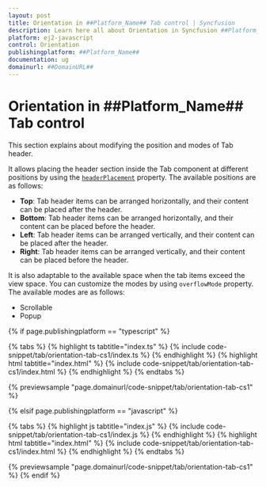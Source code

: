 ```yaml
---
layout: post
title: Orientation in ##Platform_Name## Tab control | Syncfusion
description: Learn here all about Orientation in Syncfusion ##Platform_Name## Tab control of Syncfusion Essential JS 2 and more.
platform: ej2-javascript
control: Orientation 
publishingplatform: ##Platform_Name##
documentation: ug
domainurl: ##DomainURL##
---
```


# Orientation in ##Platform_Name## Tab control

This section explains about modifying the position and modes of Tab header.

It allows placing the header section inside the Tab component at different positions by using the  [`headerPlacement`](../api/tab#headerplacement) property. The available positions are as follows:

* **Top**: Tab header items can be arranged horizontally, and their content can be placed after the header.
* **Bottom**: Tab header items can be arranged horizontally, and their content can be placed before the header.
* **Left**: Tab header items can be arranged vertically, and their content can be placed after the header.
* **Right**: Tab header items can be arranged vertically, and their content can be placed before the header.

It is also adaptable to the available space when the tab items exceed the view space. You can customize the modes by using `overflowMode` property. The available modes are as follows:

* Scrollable
* Popup

{% if page.publishingplatform == "typescript" %}

 {% tabs %}
{% highlight ts tabtitle="index.ts" %}
{% include code-snippet/tab/orientation-tab-cs1/index.ts %}
{% endhighlight %}
{% highlight html tabtitle="index.html" %}
{% include code-snippet/tab/orientation-tab-cs1/index.html %}
{% endhighlight %}
{% endtabs %}
        
{% previewsample "page.domainurl/code-snippet/tab/orientation-tab-cs1" %}

{% elsif page.publishingplatform == "javascript" %}

{% tabs %}
{% highlight js tabtitle="index.js" %}
{% include code-snippet/tab/orientation-tab-cs1/index.js %}
{% endhighlight %}
{% highlight html tabtitle="index.html" %}
{% include code-snippet/tab/orientation-tab-cs1/index.html %}
{% endhighlight %}
{% endtabs %}

{% previewsample "page.domainurl/code-snippet/tab/orientation-tab-cs1" %}
{% endif %}